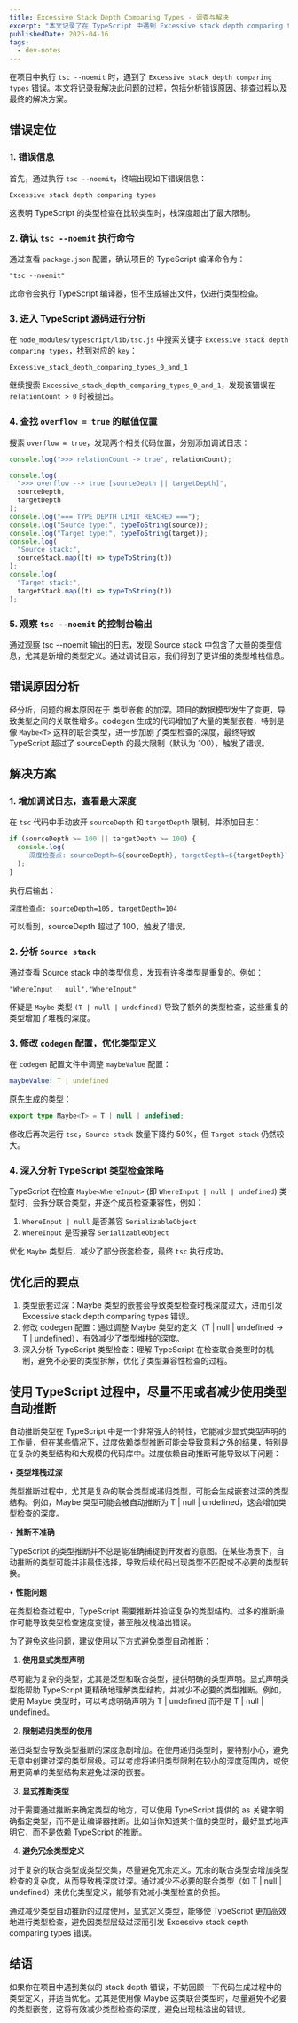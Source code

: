 ```yaml
---
title: Excessive Stack Depth Comparing Types - 调查与解决
excerpt: "本文记录了在 TypeScript 中遇到 Excessive stack depth comparing types 错误的调查与解决过程，包括错误原因分析、调试日志查看、以及通过优化类型定义解决问题的详细步骤。"
publishedDate: 2025-04-16
tags:
  - dev-notes
---
```


在项目中执行 `tsc --noemit` 时，遇到了 `Excessive stack depth comparing types` 错误。本文将记录我解决此问题的过程，包括分析错误原因、排查过程以及最终的解决方案。

## 错误定位

### 1. 错误信息

首先，通过执行 `tsc --noemit`，终端出现如下错误信息：

```text
Excessive stack depth comparing types
```

这表明 TypeScript 的类型检查在比较类型时，栈深度超出了最大限制。

### 2. 确认 `tsc --noemit` 执行命令

通过查看 `package.json` 配置，确认项目的 TypeScript 编译命令为：

```
"tsc --noemit"
```

此命令会执行 TypeScript 编译器，但不生成输出文件，仅进行类型检查。

### 3. 进入 TypeScript 源码进行分析

在 `node_modules/typescript/lib/tsc.js` 中搜索关键字 `Excessive stack depth comparing types`，找到对应的 `key`：

```text
Excessive_stack_depth_comparing_types_0_and_1
```

继续搜索 `Excessive_stack_depth_comparing_types_0_and_1`，发现该错误在 `relationCount > 0` 时被抛出。

### 4. 查找 `overflow = true` 的赋值位置

搜索 `overflow = true`，发现两个相关代码位置，分别添加调试日志：

```javascript
console.log(">>> relationCount -> true", relationCount);
```

```javascript
console.log(
  ">>> overflow --> true [sourceDepth || targetDepth]",
  sourceDepth,
  targetDepth
);
console.log("=== TYPE DEPTH LIMIT REACHED ===");
console.log("Source type:", typeToString(source));
console.log("Target type:", typeToString(target));
console.log(
  "Source stack:",
  sourceStack.map((t) => typeToString(t))
);
console.log(
  "Target stack:",
  targetStack.map((t) => typeToString(t))
);
```

### 5. 观察 `tsc --noemit` 的控制台输出

通过观察 tsc --noemit 输出的日志，发现 Source stack 中包含了大量的类型信息，尤其是新增的类型定义。通过调试日志，我们得到了更详细的类型堆栈信息。

## 错误原因分析

经分析，问题的根本原因在于 类型嵌套 的加深。项目的数据模型发生了变更，导致类型之间的关联性增多。codegen 生成的代码增加了大量的类型嵌套，特别是像 `Maybe<T>` 这样的联合类型，进一步加剧了类型检查的深度，最终导致 TypeScript 超过了 sourceDepth 的最大限制（默认为 100），触发了错误。

## 解决方案

### 1. 增加调试日志，查看最大深度

在 `tsc` 代码中手动放开 `sourceDepth` 和 `targetDepth` 限制，并添加日志：

```javascript
if (sourceDepth >= 100 || targetDepth >= 100) {
  console.log(
    `深度检查点: sourceDepth=${sourceDepth}, targetDepth=${targetDepth}`
  );
}
```

执行后输出：

```
深度检查点: sourceDepth=105, targetDepth=104
```

可以看到，sourceDepth 超过了 100，触发了错误。

### 2. 分析 `Source stack`

通过查看 Source stack 中的类型信息，发现有许多类型是重复的。例如：

```
"WhereInput | null","WhereInput"
```

怀疑是 `Maybe` 类型 `(T | null | undefined)` 导致了额外的类型检查，这些重复的类型增加了堆栈的深度。

### 3. 修改 `codegen` 配置，优化类型定义

在 `codegen` 配置文件中调整 `maybeValue` 配置：

```yaml
maybeValue: T | undefined
```

原先生成的类型：

```typescript
export type Maybe<T> = T | null | undefined;
```

修改后再次运行 `tsc`，`Source stack` 数量下降约 50%，但 `Target stack` 仍然较大。

### 4. 深入分析 TypeScript 类型检查策略

TypeScript 在检查 `Maybe<WhereInput>` (即 `WhereInput | null | undefined`) 类型时，会拆分联合类型，并逐个成员检查兼容性，例如：

1. `WhereInput | null` 是否兼容 `SerializableObject`
2. `WhereInput` 是否兼容 `SerializableObject`

优化 `Maybe` 类型后，减少了部分嵌套检查，最终 `tsc` 执行成功。

## 优化后的要点

1. 类型嵌套过深：Maybe 类型的嵌套会导致类型检查时栈深度过大，进而引发 Excessive stack depth comparing types 错误。
2. 修改 codegen 配置：通过调整 Maybe 类型的定义（T | null | undefined → T | undefined），有效减少了类型堆栈的深度。
3. 深入分析 TypeScript 类型检查：理解 TypeScript 在检查联合类型时的机制，避免不必要的类型拆解，优化了类型兼容性检查的过程。

## 使用 TypeScript 过程中，尽量不用或者减少使用类型自动推断

自动推断类型在 TypeScript 中是一个非常强大的特性，它能减少显式类型声明的工作量，但在某些情况下，过度依赖类型推断可能会导致意料之外的结果，特别是在复杂的类型结构和大规模的代码库中。过度依赖自动推断可能导致以下问题：

• **类型堆栈过深**

类型推断过程中，尤其是复杂的联合类型或递归类型，可能会生成嵌套过深的类型结构。例如，Maybe<T> 类型可能会被自动推断为 T | null | undefined，这会增加类型检查的深度。

• **推断不准确**

TypeScript 的类型推断并不总是能准确捕捉到开发者的意图。在某些场景下，自动推断的类型可能并非最佳选择，导致后续代码出现类型不匹配或不必要的类型转换。

• **性能问题**

在类型检查过程中，TypeScript 需要推断并验证复杂的类型结构。过多的推断操作可能导致类型检查速度变慢，甚至触发栈溢出错误。

为了避免这些问题，建议使用以下方式避免类型自动推断：

1. **使用显式类型声明**

尽可能为复杂的类型，尤其是泛型和联合类型，提供明确的类型声明。显式声明类型能帮助 TypeScript 更精确地理解类型结构，并减少不必要的类型推断。例如，使用 Maybe<T> 类型时，可以考虑明确声明为 T | undefined 而不是 T | null | undefined。

2. **限制递归类型的使用**

递归类型会导致类型推断的深度急剧增加。在使用递归类型时，要特别小心，避免无意中创建过深的类型层级。可以考虑将递归类型限制在较小的深度范围内，或使用更简单的类型结构来避免过深的嵌套。

3. **显式推断类型**

对于需要通过推断来确定类型的地方，可以使用 TypeScript 提供的 as 关键字明确指定类型，而不是让编译器推断。比如当你知道某个值的类型时，最好显式地声明它，而不是依赖 TypeScript 的推断。

4. **避免冗余类型定义**

对于复杂的联合类型或类型交集，尽量避免冗余定义。冗余的联合类型会增加类型检查的复杂度，从而导致栈深度过深。通过减少不必要的联合类型（如 T | null | undefined）来优化类型定义，能够有效减小类型检查的负担。

通过减少类型自动推断的过度使用，显式定义类型，能够使 TypeScript 更加高效地进行类型检查，避免因类型层级过深而引发 Excessive stack depth comparing types 错误。

## 结语

如果你在项目中遇到类似的 stack depth 错误，不妨回顾一下代码生成过程中的类型定义，并适当优化。尤其是使用像 Maybe 这类联合类型时，尽量避免不必要的类型嵌套，这将有效减少类型检查的深度，避免出现栈溢出的错误。
